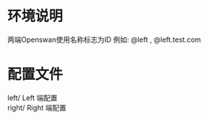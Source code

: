 # 环境说明                                                                                                                                                                    
两端Openswan使用名称标志为ID
例如: @left , @left.test.com
                                                                                                                                                                              
# 配置文件                                                                                                                                                                    
left/      Left  端配置                                                                                                                                                       
right/     Right 端配置 
